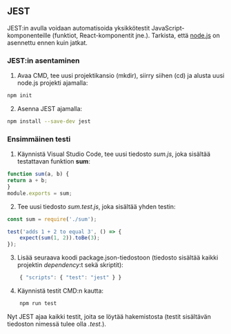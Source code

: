 ## JEST

JEST:in avulla voidaan automatisoida yksikkötestit JavaScript-komponenteille (funktiot, React-komponentit jne.). Tarkista, että [node.js](https://nodejs.org/en/) on asennettu ennen kuin jatkat.

### JEST:in asentaminen

1. Avaa CMD, tee uusi projektikansio (mkdir), siirry siihen (cd) ja alusta uusi node.js projekti ajamalla:
​
```bash
npm init
```

2. Asenna JEST ajamalla:

```bash
npm install --save-dev jest ​
```

### Ensimmäinen testi

1. Käynnistä Visual Studio Code, tee uusi tiedosto *sum.js*, joka sisältää testattavan funktion **sum**:​

```js
function sum(a, b) { ​
return a + b; ​
} ​
module.exports = sum;
```

2. Tee uusi tiedosto *sum.test.js*, joka sisältää yhden testin:

```js
const sum = require('./sum'); ​

test('adds 1 + 2 to equal 3', () => {
    expect(sum(1, 2)).toBe(3);
}​);​
```

3. Lisää seuraava koodi package.json-tiedostoon (tiedosto sisältää kaikki projektin *dependency*:t sekä skriptit):​

```js
    { "scripts": { "test": "jest" } }​
```

4. Käynnistä testit CMD:n kautta:​

```bash
    npm run test​
```
Nyt JEST ajaa kaikki testit, joita se löytää hakemistosta (testit sisältävän tiedoston nimessä tulee olla *.test.*).
